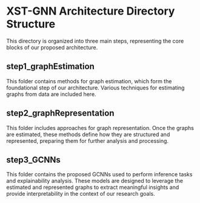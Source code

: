 # XST-GNN Architecture Directory Structure

This directory is organized into three main steps, representing the core blocks of our proposed architecture.

## step1_graphEstimation
This folder contains methods for graph estimation, which form the foundational step of our architecture. Various techniques for estimating graphs from data are included here.

## step2_graphRepresentation
This folder includes approaches for graph representation. Once the graphs are estimated, these methods define how they are structured and represented, preparing them for further analysis and processing.

## step3_GCNNs
This folder contains the proposed GCNNs used to perform inference tasks and explainability analysis. These models are designed to leverage the estimated and represented graphs to extract meaningful insights and provide interpretability in the context of our research goals.
